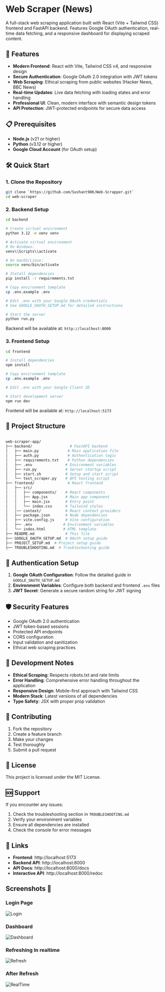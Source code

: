 # Web Scraper (News)

A full-stack web scraping application built with React (Vite + Tailwind CSS) frontend and FastAPI backend. Features Google OAuth authentication, real-time data fetching, and a responsive dashboard for displaying scraped content.

## 🚀 Features

- **Modern Frontend**: React with Vite, Tailwind CSS v4, and responsive design
- **Secure Authentication**: Google OAuth 2.0 integration with JWT tokens
- **Web Scraping**: Ethical scraping from public websites (Hacker News, BBC News)
- **Real-time Updates**: Live data fetching with loading states and error handling
- **Professional UI**: Clean, modern interface with semantic design tokens
- **API Protection**: JWT-protected endpoints for secure data access

## 📋 Prerequisites

- **Node.js** (v21 or higher)
- **Python** (v3.12 or higher)
- **Google Cloud Account** (for OAuth setup)

## 🛠️ Quick Start

### 1. Clone the Repository

```bash
git clone `https://github.com/Sushant98K/Web-Scrapper.git`
cd web-scraper
```

### 2. Backend Setup

```bash
cd backend

# Create virtual environment
python 3.12 -m venv venv

# Activate virtual environment
# On Windows:
venv\\Scripts\\activate

# On macOS/Linux:
source venv/bin/activate

# Install dependencies
pip install -r requirements.txt

# Copy environment template
cp .env.example .env

# Edit .env with your Google OAuth credentials
# See GOOGLE_OAUTH_SETUP.md for detailed instructions

# Start the server
python run.py
```

Backend will be available at: `http://localhost:8000`

### 3. Frontend Setup


``` bash
cd frontend

# Install dependencies
npm install

# Copy environment template
cp .env.example .env

# Edit .env with your Google Client ID

# Start development server
npm run dev
```

Frontend will be available at: `http://localhost:5173`

## 📁 Project Structure

``` bash

web-scraper-app/
├── backend/                 # FastAPI backend
│   ├── main.py             # Main application file
│   ├── auth.py             # Authentication logic
│   ├── requirements.txt    # Python dependencies
│   ├── .env               # Environment variables
│   ├── run.py             # Server startup script
│   ├── start.sh           # Setup and start script
│   └── test_scraper.py    # API testing script
├── frontend/               # React frontend
│   ├── src/
│   │   ├── components/    # React components
│   │   ├── App.jsx        # Main app component
│   │   ├── main.jsx       # Entry point
│   │   └── index.css      # Tailwind styles
│   │── context/           # React context providers
│   ├── package.json       # Node dependencies
│   ├── vite.config.js     # Vite configuration
│   ├── .env              # Environment variables
│   └── index.html        # HTML template
├── README.md              # This file
├── GOOGLE_OAUTH_SETUP.md  # OAuth setup guide
├── PROJECT_SETUP.md  # Project setup guide
├── TROUBLESHOOTING.md  # Troubleshooting guide

```

## 🔐 Authentication Setup

1. **Google OAuth Configuration**: Follow the detailed guide in `GOOGLE_OAUTH_SETUP.md`
2. **Environment Variables**: Configure both backend and frontend `.env` files
3. **JWT Secret**: Generate a secure random string for JWT signing

## 🛡️ Security Features

- Google OAuth 2.0 authentication
- JWT token-based sessions
- Protected API endpoints
- CORS configuration
- Input validation and sanitization
- Ethical web scraping practices

## 📝 Development Notes

- **Ethical Scraping**: Respects robots.txt and rate limits
- **Error Handling**: Comprehensive error handling throughout the application
- **Responsive Design**: Mobile-first approach with Tailwind CSS
- **Modern Stack**: Latest versions of all dependencies
- **Type Safety**: JSX with proper prop validation

## 🤝 Contributing

1. Fork the repository
2. Create a feature branch
3. Make your changes
4. Test thoroughly
5. Submit a pull request

## 📄 License

This project is licensed under the MIT License.

## 🆘 Support

If you encounter any issues:
1. Check the troubleshooting section in `TROUBLESHOOTING.md`
2. Verify your environment variables
3. Ensure all dependencies are installed
4. Check the console for error messages

## 🔗 Links

- **Frontend**: http://localhost:5173
- **Backend API**: http://localhost:8000
- **API Docs**: http://localhost:8000/docs
- **Interactive API**: http://localhost:8000/redoc

## Screenshots 📸

### Login Page

![Login](./Meta/login.png)

### Dashboard

![Dashboard](./Meta/dashboard.png)

### Refreshing In realtime

![Refresh](./Meta/refresh.png)

### After Refresh

![RealTime](./Meta/realtime.png)
